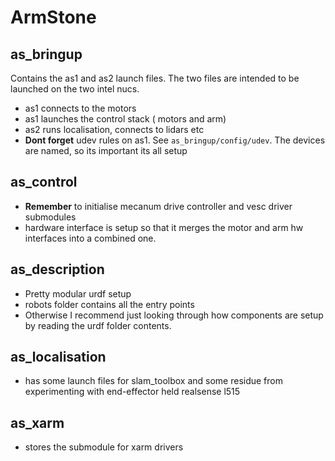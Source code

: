 # ArmStone

## as_bringup
Contains the as1 and as2 launch files. The two files are intended to be launched on the two intel nucs.
* as1 connects to the motors
* as1 launches the control stack ( motors and arm)
* as2 runs localisation, connects to lidars etc
* **Dont forget** udev rules on as1. See `as_bringup/config/udev`. The devices are named, so its important its all setup
 
## as_control
* **Remember** to initialise mecanum drive controller and vesc driver submodules
* hardware interface is setup so that it merges the motor and arm hw interfaces into a combined one. 

## as_description
* Pretty modular urdf setup
* robots folder contains all the entry points
* Otherwise I recommend just looking through how components are setup by reading the urdf folder contents.

## as_localisation
* has some launch files for slam_toolbox and some residue from experimenting with end-effector held realsense l515

## as_xarm
* stores the submodule for xarm drivers